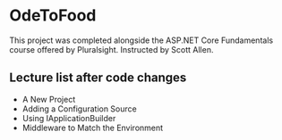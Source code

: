# OdeToFood
This project was completed alongside the ASP.NET Core Fundamentals course offered by Pluralsight. Instructed by Scott Allen.

## Lecture list after code changes
* A New Project
* Adding a Configuration Source
* Using IApplicationBuilder
* Middleware to Match the Environment
